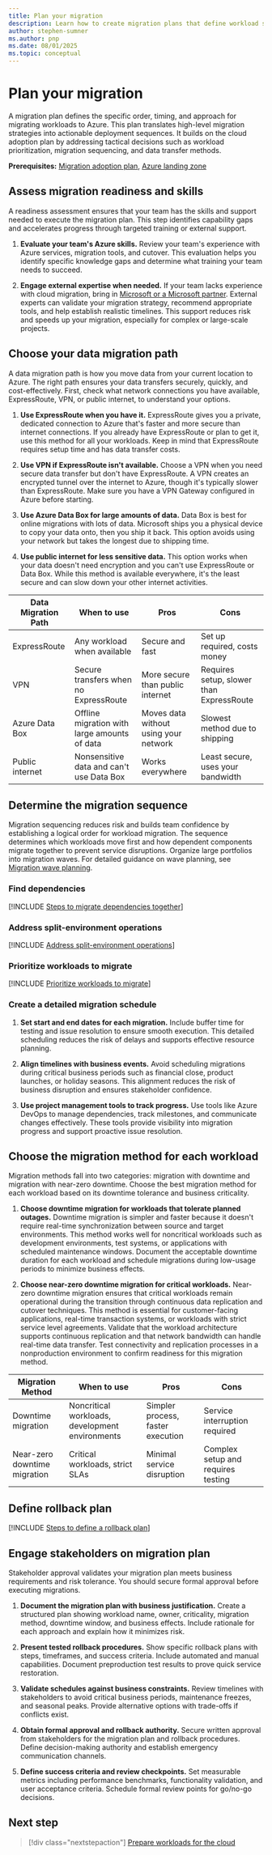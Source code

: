 ```yaml
---
title: Plan your migration
description: Learn how to create migration plans that define workload sequencing, data transfer paths, and rollback strategies for successful Azure cloud migrations.
author: stephen-sumner
ms.author: pnp
ms.date: 08/01/2025
ms.topic: conceptual
---
```


# Plan your migration

A migration plan defines the specific order, timing, and approach for migrating workloads to Azure. This plan translates high-level migration strategies into actionable deployment sequences. It builds on the cloud adoption plan by addressing tactical decisions such as workload prioritization, migration sequencing, and data transfer methods.

**Prerequisites:** [Migration adoption plan](../plan/migration-adoption-plan.md), [Azure landing zone](/azure/cloud-adoption-framework/ready)

## Assess migration readiness and skills

A readiness assessment ensures that your team has the skills and support needed to execute the migration plan. This step identifies capability gaps and accelerates progress through targeted training or external support.

1. **Evaluate your team's Azure skills.** Review your team's experience with Azure services, migration tools, and cutover. This evaluation helps you identify specific knowledge gaps and determine what training your team needs to succeed.

1. **Engage external expertise when needed.** If your team lacks experience with cloud migration, bring in [Microsoft or a Microsoft partner](https://azure.microsoft.com/solutions/migration/migrate-modernize-innovate/#Nextsteps). External experts can validate your migration strategy, recommend appropriate tools, and help establish realistic timelines. This support reduces risk and speeds up your migration, especially for complex or large-scale projects.

## Choose your data migration path

A data migration path is how you move data from your current location to Azure. The right path ensures your data transfers securely, quickly, and cost-effectively. First, check what network connections you have available, ExpressRoute, VPN, or public internet, to understand your options.

1. **Use ExpressRoute when you have it.** ExpressRoute gives you a private, dedicated connection to Azure that's faster and more secure than internet connections. If you already have ExpressRoute or plan to get it, use this method for all your workloads. Keep in mind that ExpressRoute requires setup time and has data transfer costs.

1. **Use VPN if ExpressRoute isn't available.** Choose a VPN when you need secure data transfer but don't have ExpressRoute. A VPN creates an encrypted tunnel over the internet to Azure, though it's typically slower than ExpressRoute. Make sure you have a VPN Gateway configured in Azure before starting.

1. **Use Azure Data Box for large amounts of data.** Data Box is best for online migrations with lots of data. Microsoft ships you a physical device to copy your data onto, then you ship it back. This option avoids using your network but takes the longest due to shipping time.

1. **Use public internet for less sensitive data.** This option works when your data doesn't need encryption and you can't use ExpressRoute or Data Box. While this method is available everywhere, it's the least secure and can slow down your other internet activities.

| Data Migration Path | When to use | Pros | Cons |
|----------------------|-------------|------|------|
| ExpressRoute | Any workload when available | Secure and fast | Set up required, costs money |
| VPN | Secure transfers when no ExpressRoute | More secure than public internet | Requires setup, slower than ExpressRoute |
| Azure Data Box | Offline migration with large amounts of data | Moves data without using your network | Slowest method due to shipping |
| Public internet | Nonsensitive data and can't use Data Box | Works everywhere | Least secure, uses your bandwidth |

## Determine the migration sequence

Migration sequencing reduces risk and builds team confidence by establishing a logical order for workload migration. The sequence determines which workloads move first and how dependent components migrate together to prevent service disruptions. Organize large portfolios into migration waves. For detailed guidance on wave planning, see [Migration wave planning](./migration-wave-planning.md).

### Find dependencies

[!INCLUDE [Steps to migrate dependencies together](./includes/migrate-dependencies-together.md)]

### Address split-environment operations

[!INCLUDE [Address split-environment operations](./includes/split-environment-dependencies.md)]

### Prioritize workloads to migrate

[!INCLUDE [Prioritize workloads to migrate](./includes/prioritize-workloads-to-migrate.md)]

### Create a detailed migration schedule

1. **Set start and end dates for each migration.** Include buffer time for testing and issue resolution to ensure smooth execution. This detailed scheduling reduces the risk of delays and supports effective resource planning.

2. **Align timelines with business events.** Avoid scheduling migrations during critical business periods such as financial close, product launches, or holiday seasons. This alignment reduces the risk of business disruption and ensures stakeholder confidence.

3. **Use project management tools to track progress.** Use tools like Azure DevOps to manage dependencies, track milestones, and communicate changes effectively. These tools provide visibility into migration progress and support proactive issue resolution.

## Choose the migration method for each workload

Migration methods fall into two categories: migration with downtime and migration with near-zero downtime. Choose the best migration method for each workload based on its downtime tolerance and business criticality.

1. **Choose downtime migration for workloads that tolerate planned outages.** Downtime migration is simpler and faster because it doesn't require real-time synchronization between source and target environments. This method works well for noncritical workloads such as development environments, test systems, or applications with scheduled maintenance windows. Document the acceptable downtime duration for each workload and schedule migrations during low-usage periods to minimize business effects.

2. **Choose near-zero downtime migration for critical workloads.** Near-zero downtime migration ensures that critical workloads remain operational during the transition through continuous data replication and cutover techniques. This method is essential for customer-facing applications, real-time transaction systems, or workloads with strict service level agreements. Validate that the workload architecture supports continuous replication and that network bandwidth can handle real-time data transfer. Test connectivity and replication processes in a nonproduction environment to confirm readiness for this migration method.

| Migration Method | When to use | Pros | Cons |
|------------------|-------------|------|------|
| Downtime migration | Noncritical workloads, development environments | Simpler process, faster execution | Service interruption required |
| Near-zero downtime migration | Critical workloads, strict SLAs | Minimal service disruption | Complex setup and requires testing |

## Define rollback plan

[!INCLUDE [Steps to define a rollback plan](../includes/define-rollback-plan.md)]

## Engage stakeholders on migration plan

Stakeholder approval validates your migration plan meets business requirements and risk tolerance. You should secure formal approval before executing migrations.

1. **Document the migration plan with business justification.** Create a structured plan showing workload name, owner, criticality, migration method, downtime window, and business effects. Include rationale for each approach and explain how it minimizes risk.

1. **Present tested rollback procedures.** Show specific rollback plans with steps, timeframes, and success criteria. Include automated and manual capabilities. Document preproduction test results to prove quick service restoration.

1. **Validate schedules against business constraints.** Review timelines with stakeholders to avoid critical business periods, maintenance freezes, and seasonal peaks. Provide alternative options with trade-offs if conflicts exist.

1. **Obtain formal approval and rollback authority.** Secure written approval from stakeholders for the migration plan and rollback procedures. Define decision-making authority and establish emergency communication channels.

1. **Define success criteria and review checkpoints.** Set measurable metrics including performance benchmarks, functionality validation, and user acceptance criteria. Schedule formal review points for go/no-go decisions.

## Next step

> [!div class="nextstepaction"]
> [Prepare workloads for the cloud](./prepare-workloads-cloud.md)